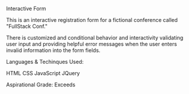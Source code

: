 Interactive Form

This is an interactive registration form for a fictional conference called "FullStack Conf."

There is customized and conditional behavior and interactivity
validating user input and providing helpful error messages when the user enters invalid information into the form fields.

Languages & Techinques Used:

HTML
CSS
JavaScript
JQuery

Aspirational Grade: Exceeds
